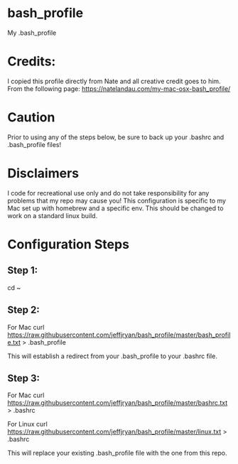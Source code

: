 # bash_profile
My .bash_profile
# Credits:  
I copied this profile directly from Nate and all creative credit goes to him.  From the following page: https://natelandau.com/my-mac-osx-bash_profile/

# Caution
Prior to using any of the steps below, be sure to back up your .bashrc and .bash_profile files!

# Disclaimers
I code for recreational use only and do not take responsibility for any problems that my repo may cause you!
This configuration is specific to my Mac set up with homebrew and a specific env.  This should be changed to work on a standard linux build.

# Configuration Steps
## Step 1: 
  cd ~
## Step 2:
For Mac curl https://raw.githubusercontent.com/jeffjryan/bash_profile/master/bash_profile.txt > .bash_profile

This will establish a redirect from your .bash_profile to your .bashrc file.
## Step 3:
For Mac curl https://raw.githubusercontent.com/jeffjryan/bash_profile/master/bashrc.txt > .bashrc

For Linux curl https://raw.githubusercontent.com/jeffjryan/bash_profile/master/linux.txt > .bashrc

This will replace your existing .bash_profile file with the one from this repo.
